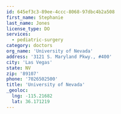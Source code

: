 ```yaml
---
id: 645ef3c3-89ee-4ccc-8068-97dbc4b2a508
first_name: Stephanie
last_name: Jones
license_type: DO
services:
  - pediatric-surgery
category: doctors
org_name: 'University of Nevada'
address: '3121 S. Maryland Pkwy., #400'
city: 'Las Vegas'
state: NV
zip: '89107'
phone: '7026502500'
title: 'University of Nevada'
_geoloc:
  lng: -115.21682
  lat: 36.171219
---
```

